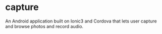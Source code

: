# capture
An Android application built on Ionic3 and Cordova that lets user capture and browse photos and record audio.
